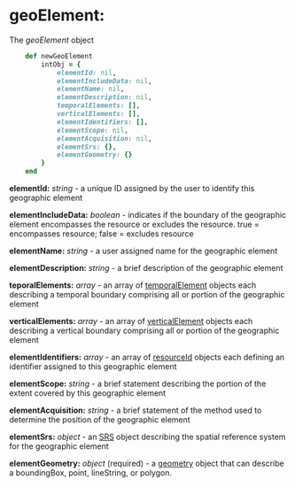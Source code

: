 # geoElement:

The *geoElement* object

````ruby
    def newGeoElement
        intObj = {
            elementId: nil,
            elementIncludeData: nil,
            elementName: nil,
            elementDescription: nil,
            temporalElements: [],
            verticalElements: [],
            elementIdentifiers: [],
            elementScope: nil,
            elementAcquisition: nil,
            elementSrs: {},
            elementGeometry: {}
        }
    end
````

__elementId:__ *string* - a unique ID assigned by the user to identify this geographic element

__elementIncludeData:__ *boolean* - indicates if the boundary of the geographic element encompasses the resource or excludes the resource.  true = encompasses resource; false = excludes resource

__elementName:__ *string* - a user assigned name for the geographic element

__elementDescription:__ *string* - a brief description of the geographic element

__teporalElements:__ *array* - an array of [temporalElement](../mdtranslator/temporalElement.md) objects each describing a temporal boundary comprising all or portion of the geographic element

__verticalElements:__ *array* - an array of [verticalElement](../mdtranslator/verticalElement.md) objects each describing a vertical boundary comprising all or portion of the geographic element

__elementIdentifiers:__ *array* - an array of [resourceId](../mdtranslator/resourceId.md) objects each defining an identifier assigned to this geographic element

__elementScope:__ *string* - a brief statement describing the portion of the extent covered by this geographic element

__elementAcquisition:__ *string* - a brief statement of the method used to determine the position of the geographic element

__elementSrs:__ *object* - an [SRS](../mdtranslator/SRS.md) object describing the spatial reference system for the geographic element

__elementGeometry:__ *object* (required) - a [geometry](../mdtranslator/geometry.md) object that can describe a boundingBox, point, lineString, or polygon.  
